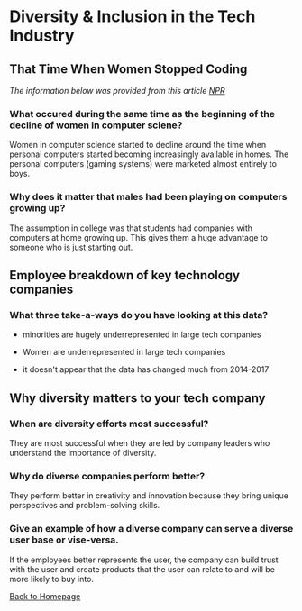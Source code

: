 # Diversity & Inclusion in the Tech Industry

## That Time When Women Stopped Coding

*The information below was provided from this article [NPR](https://www.npr.org/sections/money/2014/10/21/357629765/when-women-stopped-coding)*

### What occured during the same time as the beginning of the decline of women in computer sciene?

Women in computer science started to decline around the time when personal computers started becoming increasingly available in homes. The personal computers (gaming systems) were marketed almost entirely to boys.

### Why does it matter that males had been playing on computers growing up?

The assumption in college was that students had companies with computers at home growing up. This gives them a huge advantage to someone who is just starting out.

## Employee breakdown of key technology companies

### What three take-a-ways do you have looking at this data?

* minorities are hugely underrepresented in large tech companies

* Women are underrepresented in large tech companies

* it doesn't appear that the data has changed much from 2014-2017

## Why diversity matters to your tech company

### When are diversity efforts most successful?

They are most successful when they are led by company leaders who understand the importance of diversity.

### Why do diverse companies perform better?

They perform better in creativity and innovation because they bring unique perspectives and problem-solving skills. 

### Give an example of how a diverse company can serve a diverse user base or vise-versa.

If the employees better represents the user, the company can build trust with the user and create products that the user can relate to and will be more likely to buy into.

[Back to Homepage](../README.md)